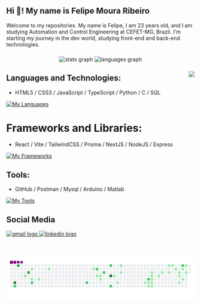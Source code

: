 <h2 align="left">Hi 👋! My name is Felipe Moura Ribeiro</h2>
Welcome to my repositories. My name is Felipe, I am 23 years old, and I am studying Automation and Control Engineering at CEFET-MG, Brazil. I'm starting my journey in the dev world, studying front-end and back-end technologies.

###

<div align="center">
  <img src="https://github-readme-stats.vercel.app/api?username=felipemoura6&hide_title=false&hide_rank=false&show_icons=true&include_all_commits=true&count_private=true&disable_animations=false&theme=dracula&locale=en&hide_border=false" height="150" alt="stats graph"  />
  <img src="https://github-readme-stats.vercel.app/api/top-langs?username=felipemoura6&locale=en&hide_title=false&layout=compact&card_width=320&langs_count=5&theme=dracula&hide_border=false" height="150" alt="languages graph"  />
</div>

###

<img align="right" height="150" src="https://user-images.githubusercontent.com/74038190/213866269-5d00981c-7c98-46d7-8a8e-16f462f15227.gif">

###

<div align="left">
  
## Languages and Technologies:
 
- HTML5 / CSS3 / JavaScript / TypeScript / Python / C / SQL
  
[![My Languages](https://skillicons.dev/icons?i=html,css,js,ts,python,c,sql)](https://skillicons.dev)




# Frameworks and Libraries:

- React / Vite / TailwindCSS / Prisma / NextJS / NodeJS / Express

[![My Frameworks](https://skillicons.dev/icons?i=react,vite,tailwind,prisma,nextjs,nodejs,expressjs)](https://skillicons.dev)


  
## Tools:

- GitHub / Postman / Mysql / Arduino / Matlab
  
[![My Tools](https://skillicons.dev/icons?i=github,postman,mysql,arduino,matlab)](https://skillicons.dev)


</div>

###

## Social Media


<div align="left">
  <a href="mailto:felipemourarb6@gmail.com">
    <img src="https://img.shields.io/static/v1?message=Gmail&logo=gmail&label=&color=D14836&logoColor=white&labelColor=&style=for-the-badge" height="35" alt="gmail logo" />
  </a>
  <a href="https://www.linkedin.com/in/felipe-moura-ribeiro-571b84232/" target="_blank">
    <img src="https://img.shields.io/static/v1?message=LinkedIn&logo=linkedin&label=&color=0077B5&logoColor=white&labelColor=&style=for-the-badge" height="35" alt="linkedin logo" />
  </a>
</div>


###

<br clear="both">

![snake gif](https://github.com/felipemoura6/felipemoura6/blob/output/github-contribution-grid-snake.gif)

